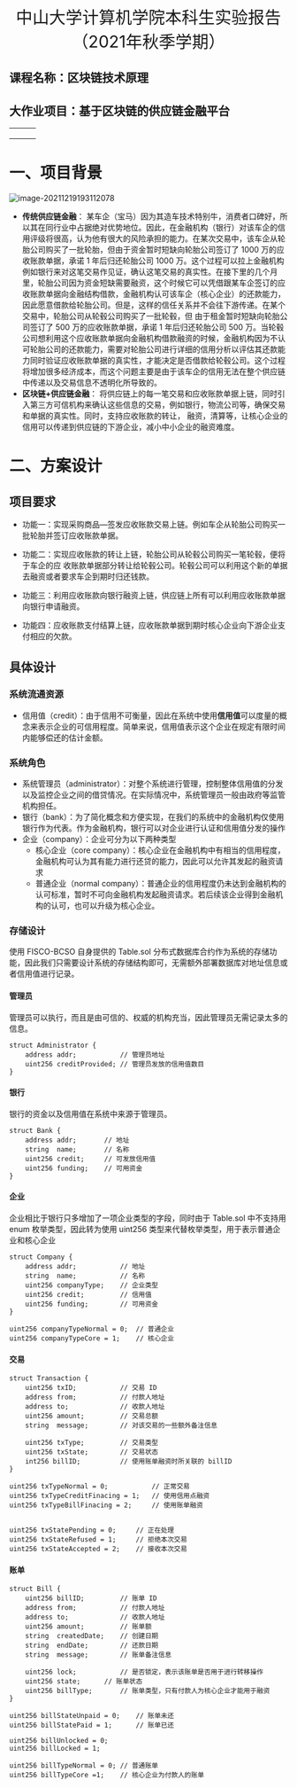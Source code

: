 <div align='center' style='font-size:30px'> 中山大学计算机学院本科生实验报告（2021年秋季学期）</div>

## 课程名称：区块链技术原理

## 大作业项目：基于区块链的供应链金融平台

|      |      |      |
| ---- | ---- | ---- |
|      |      |      |
|      |      |      |
|      |      |      |

# 一、项目背景

![image-20211219193112078](D:\study\blockchain\sup\report\report\image-20211219193112078.png)

- **传统供应链金融**： 某车企（宝马）因为其造车技术特别牛，消费者口碑好，所以其在同行业中占据绝对优势地位。因此，在金融机构（银行）对该车企的信用评级将很高，认为他有很大的风险承担的能力。在某次交易中，该车企从轮胎公司购买了一批轮胎，但由于资金暂时短缺向轮胎公司签订了 1000 万的应收账款单据，承诺 1 年后归还轮胎公司 1000 万。这个过程可以拉上金融机构例如银行来对这笔交易作见证，确认这笔交易的真实性。在接下里的几个月里，轮胎公司因为资金短缺需要融资，这个时候它可以凭借跟某车企签订的应收账款单据向金融结构借款，金融机构认可该车企（核心企业）的还款能力，因此愿意借款给轮胎公司。但是，这样的信任关系并不会往下游传递。在某个交易中，轮胎公司从轮毂公司购买了一批轮毂，但 由于租金暂时短缺向轮胎公司签订了 500 万的应收账款单据，承诺 1 年后归还轮胎公司 500 万。当轮毂公司想利用这个应收账款单据向金融机构借款融资的时候，金融机构因为不认可轮胎公司的还款能力，需要对轮胎公司进行详细的信用分析以评估其还款能力同时验证应收账款单据的真实性，才能决定是否借款给轮毂公司。这个过程将增加很多经济成本，而这个问题主要是由于该车企的信用无法在整个供应链中传递以及交易信息不透明化所导致的。 
- **区块链+供应链金融**： 将供应链上的每一笔交易和应收账款单据上链，同时引入第三方可信机构来确认这些信息的交易，例如银行，物流公司等，确保交易和单据的真实性。同时，支持应收账款的转让， 融资，清算等，让核心企业的信用可以传递到供应链的下游企业，减小中小企业的融资难度。

<div style="page-break-after:always;"></div>

# 二、方案设计

## 项目要求

- 功能一：实现采购商品—签发应收账款交易上链。例如车企从轮胎公司购买一批轮胎并签订应收账款单据。 

- 功能二：实现应收账款的转让上链，轮胎公司从轮毂公司购买一笔轮毂，便将于车企的应 收账款单据部分转让给轮毂公司。轮毂公司可以利用这个新的单据去融资或者要求车企到期时归还钱款。 

- 功能三：利用应收账款向银行融资上链，供应链上所有可以利用应收账款单据向银行申请融资。 

- 功能四：应收账款支付结算上链，应收账款单据到期时核心企业向下游企业支付相应的欠款。

## 具体设计

### 系统流通资源

- 信用值（credit）：由于信用不可衡量，因此在系统中使用**信用值**可以度量的概念来表示企业的可信用程度。简单来说，信用值表示这个企业在规定有限时间内能够偿还的估计金额。

### 系统角色

- 系统管理员（administrator）：对整个系统进行管理，控制整体信用值的分发以及监控企业之间的借贷情况。在实际情况中，系统管理员一般由政府等监管机构担任。
- 银行（bank）：为了简化概念和方便实现，在我们的系统中的金融机构仅使用银行作为代表。作为金融机构，银行可以对企业进行认证和信用值分发的操作
- 企业（company）：企业可分为以下两种类型
  - 核心企业（core company）：核心企业在金融机构中有相当的信用程度，金融机构可认为其有能力进行还贷的能力，因此可以允许其发起的融资请求
  - 普通企业（normal company）：普通企业的信用程度仍未达到金融机构的认可标准，暂时不可向金融机构发起融资请求。若后续该企业得到金融机构的认可，也可以升级为核心企业。

### 存储设计

使用 FISCO-BCSO 自身提供的 Table.sol 分布式数据库合约作为系统的存储功能，因此我们只需要设计系统的存储结构即可，无需额外部署数据库对地址信息或者信用值进行记录。

#### 管理员

管理员可以执行，而且是由可信的、权威的机构充当，因此管理员无需记录太多的信息。

```solidity
struct Administrator {
	address addr;			// 管理员地址
	uint256 creditProvided;	// 管理员发放的信用值数目
}
```

#### 银行

银行的资金以及信用值在系统中来源于管理员。

```solidity
struct Bank {
	address addr;		// 地址
	string 	name;		// 名称
	uint256 credit;		// 可发放信用值
	uint256 funding;	// 可用资金
}
```

#### 企业

企业相比于银行只多增加了一项企业类型的字段，同时由于 Table.sol 中不支持用 enum 枚举类型，因此转为使用 uint256 类型来代替枚举类型，用于表示普通企业和核心企业

```solidity
struct Company {
	address addr;			// 地址
	string 	name;			// 名称
	uint256 companyType;	// 企业类型
	uint256 credit;			// 信用值
    uint256 funding;		// 可用资金
}

uint256 companyTypeNormal = 0;	// 普通企业
uint256 companyTypeCore = 1;	// 核心企业
```

#### 交易

```solidity
struct Transaction {
    uint256 txID;       	// 交易 ID
    address from;	    	// 付款人地址
    address to;		    	// 收款人地址
    uint256 amount;     	// 交易总额
	string	message;		// 对该交易的一些额外备注信息
	
    uint256 txType;     	// 交易类型
	uint256 txState;		// 交易状态
	int256 billID;			// 使用账单融资时所关联的 billID
}

uint256 txTypeNormal = 0; 			// 正常交易
uint256 txTypeCreditFinacing = 1; 	// 使用信用点融资
uint256 txTypeBillFinacing = 2; 	// 使用账单融资


uint256 txStatePending = 0;		// 正在处理
uint256 txStateRefused = 1;		// 拒绝本次交易
uint256 txStateAccepted = 2;	// 接收本次交易
```

#### 账单

```solidity
struct Bill {
	uint256 billID;			// 账单 ID
    address from;	    	// 付款人地址
    address to;		    	// 收款人地址
    uint256 amount;			// 账单额
    string 	createdDate;	// 创建日期
    string 	endDate;		// 还款日期
    string	message;		// 账单备注信息
    
    uint256 lock;			// 是否锁定，表示该账单是否用于进行转移操作
    uint256 state;		// 账单状态
    uint256 billType;		// 账单类型，只有付款人为核心企业才能用于融资
}

uint256 billStateUnpaid = 0;	// 账单未还
uint256 billStatePaid = 1;		// 账单已还

uint256 billUnlocked = 0;
uint256 billLocked = 1;

uint256 billTypeNormal = 0; // 普通账单
uint256 billTypeCore =1;	// 核心企业为付款人的账单
```

